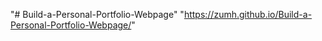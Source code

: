 "# Build-a-Personal-Portfolio-Webpage" 
"https://zumh.github.io/Build-a-Personal-Portfolio-Webpage/" 
